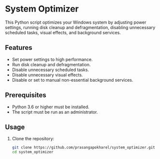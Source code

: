 # System Optimizer

This Python script optimizes your Windows system by adjusting power settings, running disk cleanup and defragmentation, disabling unnecessary scheduled tasks, visual effects, and background services.

## Features

- Set power settings to high performance.
- Run disk cleanup and defragmentation.
- Disable unnecessary scheduled tasks.
- Disable unnecessary visual effects.
- Disable or set to manual non-essential background services.

## Prerequisites

- Python 3.6 or higher must be installed.
- The script must be run as an administrator.

## Usage

1. Clone the repository:
   ```bash
   git clone https://github.com/prasangapokharel/system_optimizer.git
   cd system_optimizer
